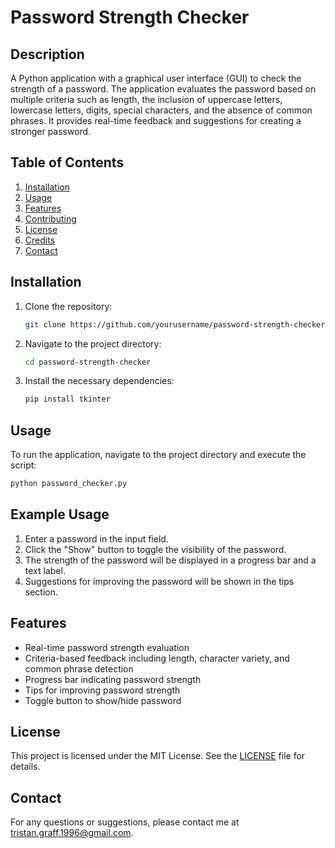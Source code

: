 # Password Strength Checker

## Description
A Python application with a graphical user interface (GUI) to check the strength of a password. The application evaluates the password based on multiple criteria such as length, the inclusion of uppercase letters, lowercase letters, digits, special characters, and the absence of common phrases. It provides real-time feedback and suggestions for creating a stronger password.

## Table of Contents
1. [Installation](#installation)
2. [Usage](#usage)
3. [Features](#features)
4. [Contributing](#contributing)
5. [License](#license)
6. [Credits](#credits)
7. [Contact](#contact)

## Installation
1. Clone the repository:
    ```bash
    git clone https://github.com/yourusername/password-strength-checker.git
    ```
2. Navigate to the project directory:
    ```bash
    cd password-strength-checker
    ```
3. Install the necessary dependencies:
    ```bash
    pip install tkinter
    ```

## Usage
To run the application, navigate to the project directory and execute the script:
```bash
python password_checker.py
```

## Example Usage
1. Enter a password in the input field.
2. Click the "Show" button to toggle the visibility of the password.
3. The strength of the password will be displayed in a progress bar and a text label.
4. Suggestions for improving the password will be shown in the tips section.

## Features
- Real-time password strength evaluation
- Criteria-based feedback including length, character variety, and common phrase detection
- Progress bar indicating password strength
- Tips for improving password strength
- Toggle button to show/hide password

## License
This project is licensed under the MIT License. See the [LICENSE](https://github.com/Tristan-Graff/Password-Strength-Checker/blob/main/LICENSE) file for details.

## Contact
For any questions or suggestions, please contact me at [tristan.graff.1996@gmail.com](mailto:tristan.graff.1996@gmail.com).
